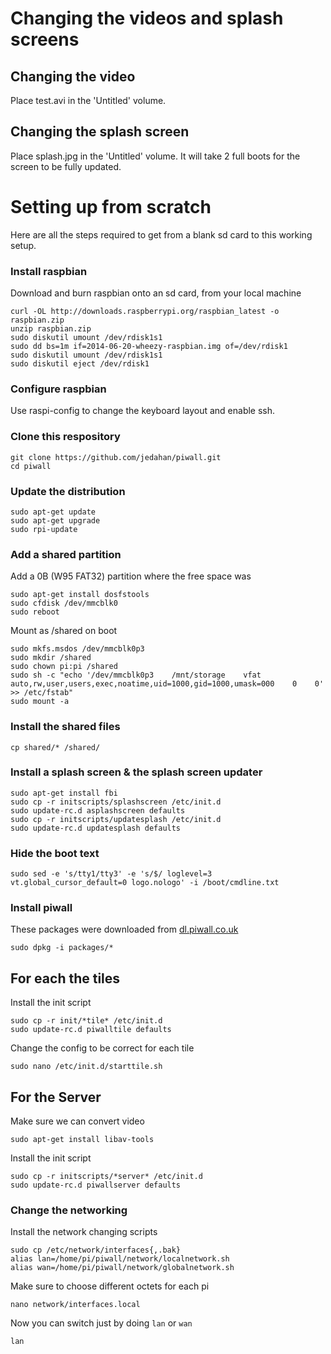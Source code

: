 # Changing the videos and splash screens

## Changing the video

Place test.avi in the 'Untitled' volume.

## Changing the splash screen

Place splash.jpg in the 'Untitled' volume. It will take 2 full boots for the screen to be fully updated.

# Setting up from scratch

Here are all the steps required to get from a blank sd card to this working setup.

### Install raspbian

Download and burn raspbian onto an sd card, from your local machine

    curl -OL http://downloads.raspberrypi.org/raspbian_latest -o raspbian.zip
    unzip raspbian.zip
    sudo diskutil umount /dev/rdisk1s1
    sudo dd bs=1m if=2014-06-20-wheezy-raspbian.img of=/dev/rdisk1
    sudo diskutil umount /dev/rdisk1s1
    sudo diskutil eject /dev/rdisk1

### Configure raspbian

Use raspi-config to change the keyboard layout and enable ssh.

### Clone this respository

    git clone https://github.com/jedahan/piwall.git
    cd piwall

### Update the distribution

    sudo apt-get update
    sudo apt-get upgrade
    sudo rpi-update

### Add a shared partition

Add a 0B (W95 FAT32) partition where the free space was

    sudo apt-get install dosfstools
    sudo cfdisk /dev/mmcblk0
    sudo reboot

Mount as /shared on boot

    sudo mkfs.msdos /dev/mmcblk0p3
    sudo mkdir /shared
    sudo chown pi:pi /shared
    sudo sh -c "echo '/dev/mmcblk0p3    /mnt/storage    vfat    auto,rw,user,users,exec,noatime,uid=1000,gid=1000,umask=000    0    0' >> /etc/fstab"
    sudo mount -a

### Install the shared files

    cp shared/* /shared/

### Install a splash screen & the splash screen updater

    sudo apt-get install fbi
    sudo cp -r initscripts/splashscreen /etc/init.d
    sudo update-rc.d asplashscreen defaults
    sudo cp -r initscripts/updatesplash /etc/init.d
    sudo update-rc.d updatesplash defaults

### Hide the boot text

    sudo sed -e 's/tty1/tty3' -e 's/$/ loglevel=3 vt.global_cursor_default=0 logo.nologo' -i /boot/cmdline.txt

### Install piwall

These packages were downloaded from [dl.piwall.co.uk](dl.piwall.co.uk)

    sudo dpkg -i packages/*

## For each the tiles

Install the init script

    sudo cp -r init/*tile* /etc/init.d
    sudo update-rc.d piwalltile defaults

Change the config to be correct for each tile

    sudo nano /etc/init.d/starttile.sh


## For the Server

Make sure we can convert video

    sudo apt-get install libav-tools

Install the init script

    sudo cp -r initscripts/*server* /etc/init.d
    sudo update-rc.d piwallserver defaults

### Change the networking

Install the network changing scripts

    sudo cp /etc/network/interfaces{,.bak}
    alias lan=/home/pi/piwall/network/localnetwork.sh
    alias wan=/home/pi/piwall/network/globalnetwork.sh

Make sure to choose different octets for each pi

    nano network/interfaces.local

Now you can switch just by doing `lan` or `wan`

    lan
